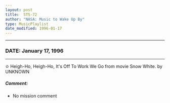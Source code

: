 ```yaml
---
layout: post
title:  STS-72
author: "NASA: Music to Wake Up By"
type: MusicPlaylist
date_modified: 1996-01-17
---
```


----
### DATE: January 17, 1996
----
✫ Heigh-Ho, Heigh-Ho, It's Off To Work We Go from movie Snow White. by UNKNOWN

##### Comment:
* No mission comment
